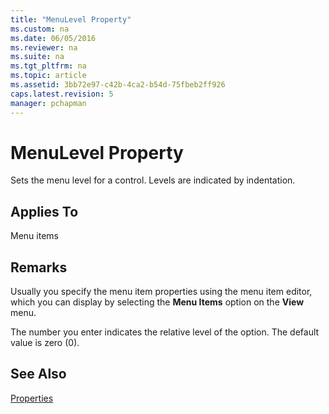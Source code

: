 ```yaml
---
title: "MenuLevel Property"
ms.custom: na
ms.date: 06/05/2016
ms.reviewer: na
ms.suite: na
ms.tgt_pltfrm: na
ms.topic: article
ms.assetid: 3bb72e97-c42b-4ca2-b54d-75fbeb2ff926
caps.latest.revision: 5
manager: pchapman
---
```

# MenuLevel Property
Sets the menu level for a control. Levels are indicated by indentation.  
  
## Applies To  
 Menu items  
  
## Remarks  
 Usually you specify the menu item properties using the menu item editor, which you can display by selecting the **Menu Items** option on the **View** menu.  
  
 The number you enter indicates the relative level of the option. The default value is zero \(0\).  
  
## See Also  
 [Properties](Properties.md)
